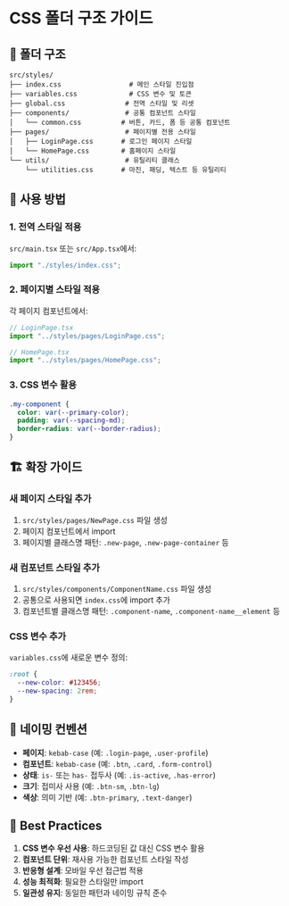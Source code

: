# CSS 폴더 구조 가이드

## 📁 폴더 구조

```
src/styles/
├── index.css                 # 메인 스타일 진입점
├── variables.css             # CSS 변수 및 토큰
├── global.css               # 전역 스타일 및 리셋
├── components/              # 공통 컴포넌트 스타일
│   └── common.css          # 버튼, 카드, 폼 등 공통 컴포넌트
├── pages/                   # 페이지별 전용 스타일
│   ├── LoginPage.css       # 로그인 페이지 스타일
│   └── HomePage.css        # 홈페이지 스타일
└── utils/                   # 유틸리티 클래스
    └── utilities.css       # 마진, 패딩, 텍스트 등 유틸리티
```

## 🎨 사용 방법

### 1. 전역 스타일 적용

`src/main.tsx` 또는 `src/App.tsx`에서:

```typescript
import "./styles/index.css";
```

### 2. 페이지별 스타일 적용

각 페이지 컴포넌트에서:

```typescript
// LoginPage.tsx
import "../styles/pages/LoginPage.css";

// HomePage.tsx
import "../styles/pages/HomePage.css";
```

### 3. CSS 변수 활용

```css
.my-component {
  color: var(--primary-color);
  padding: var(--spacing-md);
  border-radius: var(--border-radius);
}
```

## 🏗️ 확장 가이드

### 새 페이지 스타일 추가

1. `src/styles/pages/NewPage.css` 파일 생성
2. 페이지 컴포넌트에서 import
3. 페이지별 클래스명 패턴: `.new-page`, `.new-page-container` 등

### 새 컴포넌트 스타일 추가

1. `src/styles/components/ComponentName.css` 파일 생성
2. 공통으로 사용되면 `index.css`에 import 추가
3. 컴포넌트별 클래스명 패턴: `.component-name`, `.component-name__element` 등

### CSS 변수 추가

`variables.css`에 새로운 변수 정의:

```css
:root {
  --new-color: #123456;
  --new-spacing: 2rem;
}
```

## 📝 네이밍 컨벤션

- **페이지**: `kebab-case` (예: `.login-page`, `.user-profile`)
- **컴포넌트**: `kebab-case` (예: `.btn`, `.card`, `.form-control`)
- **상태**: `is-` 또는 `has-` 접두사 (예: `.is-active`, `.has-error`)
- **크기**: 접미사 사용 (예: `.btn-sm`, `.btn-lg`)
- **색상**: 의미 기반 (예: `.btn-primary`, `.text-danger`)

## 🎯 Best Practices

1. **CSS 변수 우선 사용**: 하드코딩된 값 대신 CSS 변수 활용
2. **컴포넌트 단위**: 재사용 가능한 컴포넌트 스타일 작성
3. **반응형 설계**: 모바일 우선 접근법 적용
4. **성능 최적화**: 필요한 스타일만 import
5. **일관성 유지**: 동일한 패턴과 네이밍 규칙 준수
